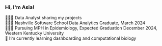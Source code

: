 ### Hi, I'm Asia!

👩🏾‍💻 Data Analyst sharing my projects<br />
👩🏾‍🎓 Nashville Software School Data Analytics Graduate, March 2024<br />
👩🏾‍🎓 Pursuing MPH in Epidemiology, Expected Graduation December 2024, Western Kentucky University<br />
🌱 I’m currently learning dashboarding and computational biology<br />




<!--
**Asiailarkin/asiailarkin** is a ✨ _special_ ✨ repository because its `README.md` (this file) appears on your GitHub profile.

Here are some ideas to get you started:

- 🔭 I’m currently working on ...
- 🌱 I’m currently learning ...
- 👯 I’m looking to collaborate on ...
- 🤔 I’m looking for help with ...
- 💬 Ask me about ...
- 📫 How to reach me: ...
- 😄 Pronouns: ...
- ⚡ Fun fact: ...
-->
